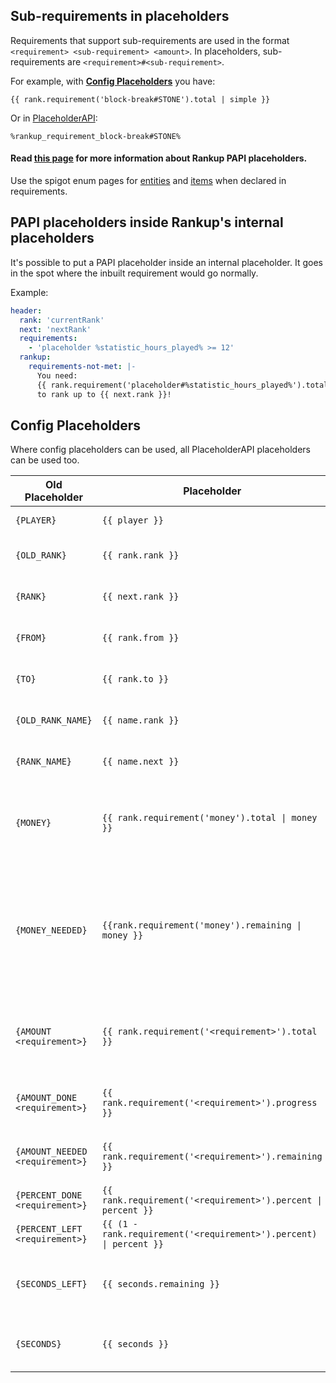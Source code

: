 ## Sub-requirements in placeholders

Requirements that support sub-requirements are used in the format `<requirement> <sub-requirement> <amount>`. In placeholders, sub-requirements are `<requirement>#<sub-requirement>`.

For example, with **[Config Placeholders](../Core-Files/Config-Placeholders.md)** you have:

`{{ rank.requirement('block-break#STONE').total | simple }}`

Or in [PlaceholderAPI](https://www.spigotmc.org/resources/placeholderapi.6245/): 

`%rankup_requirement_block-break#STONE%`
#### Read [this page](../Core-Files/PAPI-Placeholders.md) for more information about Rankup PAPI placeholders.

Use the spigot enum pages for [entities](https://hub.spigotmc.org/javadocs/spigot/org/bukkit/entity/package-summary.html) and [items](https://hub.spigotmc.org/javadocs/spigot/org/bukkit/material/package-summary.html) when declared in requirements.

## PAPI placeholders inside Rankup's internal placeholders

It's possible to put a PAPI placeholder inside an internal placeholder. It goes in the spot where the inbuilt requirement would go normally.

Example:
```yaml
header:
  rank: 'currentRank'
  next: 'nextRank'
  requirements:
    - 'placeholder %statistic_hours_played% >= 12'
  rankup:
    requirements-not-met: |-
      You need:
      {{ rank.requirement('placeholder#%statistic_hours_played%').total }} hours of playtime.
      to rank up to {{ next.rank }}!
```

## Config Placeholders

Where config placeholders can be used, all PlaceholderAPI placeholders can be used too.

Old Placeholder | Placeholder | Derived From | Description
--------------- | ----------- | ----------- | -----------
`{PLAYER}`  | `{{ player }}` | N/A | The player name.
`{OLD_RANK}` | `{{ rank.rank }}` | [`rank`](../Rankups-and-prestiges/How-to-rankups.yml.md#2-rank) | The rank the player is currently on.
`{RANK}` | `{{ next.rank }}` | [`next`](../Rankups-and-prestiges/How-to-rankups.yml.md#3-next) | The rank the player is ranking up to.
`{FROM}` | `{{ rank.from }}` | [`from`](../Rankups-and-prestiges/How-to-prestiges.yml.md#on-from-and-to) | The player's current prestige level.
`{TO}` | `{{ rank.to }}` | [`to`](../Rankups-and-prestiges/How-to-prestiges.yml.md#on-from-and-to) | The player's next prestige level.
`{OLD_RANK_NAME}` | `{{ name.rank }}` | [`display-name`](../Rankups-and-prestiges/Optionals.md#2-display-name) | The `display-name` for the current rank.
`{RANK_NAME}` | `{{ name.next }}` | [`display-name`](../Rankups-and-prestiges/Optionals.md#2-display-name) | The `display-name` for the next rank.
`{MONEY}` | `{{ rank.requirement('money').total \| money }}` | [`- money <amount>`](../Core-Files/List-of-Requirements.md#list)<br>OR<br>[`- moneyh <amount>`](../Core-Files/List-of-Requirements.md#list)<br>by first in order | The money requirement of the rankup or prestige.
`{MONEY_NEEDED}` | `{{rank.requirement('money').remaining \| money }}` | ([`- money <amount>`](../Core-Files/List-of-Requirements.md#list)<br>OR<br>[`- moneyh <amount>`](../Core-Files/List-of-Requirements.md#list)<br>by first in order)<br>- Vault Balance<br>until <= 0 | The amount more money a player needs to rankup or prestige.
`{AMOUNT <requirement>}` | `{{ rank.requirement('<requirement>').total }}` | [N/A](../Core-Files/List-of-Requirements.md#list) | The total amount of a requirement a player needs to rankup or prestige.
`{AMOUNT_DONE <requirement>}` | `{{ rank.requirement('<requirement>').progress }}` | [N/A](../Core-Files/List-of-Requirements.md#list) | The amount of a requirement a player has fulfilled.
`{AMOUNT_NEEDED <requirement>}` | `{{ rank.requirement('<requirement>').remaining }}` | [N/A](../Core-Files/List-of-Requirements.md#list) | The amount of the requirement a player has left.
`{PERCENT_DONE <requirement>}` | `{{ rank.requirement('<requirement>').percent \| percent }}` | [N/A](../Core-Files/List-of-Requirements.md#list) |
`{PERCENT_LEFT <requirement>}` | `{{ (1 - rank.requirement('<requirement>').percent) \| percent }}` | [N/A](../Core-Files/List-of-Requirements.md#list) | |
`{SECONDS_LEFT}` | `{{ seconds.remaining }}` | [N/A](https://github.com/okx-code/Rankup3/blob/master/src/main/resources/config.yml#L53-L55) | The amount of seconds left on a rankup/prestige cooldown.
`{SECONDS}` | `{{ seconds }}` | [N/A](https://github.com/okx-code/Rankup3/blob/master/src/main/resources/config.yml#L53-L55) | The total length of the cooldown, in seconds.
